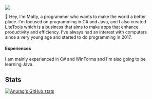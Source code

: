 ![](https://komarev.com/ghpvc/?username=byronbytes)

👋 Hey, I'm Matty, a programmer who wants to make the world a better place. I'm focused on programming in C# and Java, and I also created LiteTools which is a business that aims to make apps that enhance productivity and efficiency. I've always had an interest with computers since a very young age and started to do programming in 2017.

#### Experiences
I am mainly experienced in C# and WinForms and I'm also going to be learning Java.


## Stats
[![Anurag's GitHub stats](https://github-readme-stats-one-bice.vercel.app/api?username=byronbytes&include_all_commits=true&count_private=true&role=OWNER,ORGANIZATION_MEMBER,COLLABORATOR&theme=aura)](https://github.com/anuraghazra/github-readme-stats)
